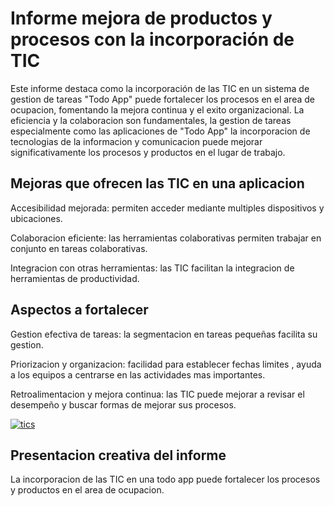 <div>
  <h1>Informe mejora de productos y procesos con la incorporación de TIC</h1>
 <p>
  Este informe destaca como la incorporación  de las TIC en un sistema de gestion de tareas "Todo App" puede fortalecer los procesos en el area de ocupacion, fomentando la mejora continua y el exito organizacional. La eficiencia y la colaboracion son fundamentales, la gestion de tareas especialmente como las aplicaciones de "Todo App" la incorporacion de tecnologias de la informacion y comunicacion puede mejorar significativamente los procesos y productos en el lugar de trabajo.
  </p>
 
  <h2>Mejoras que ofrecen las TIC en una aplicacion</h2>
   <p>
     Accesibilidad mejorada: permiten acceder mediante multiples dispositivos y ubicaciones.
  </p>
<p>
     Colaboracion eficiente: las herramientas colaborativas permiten trabajar en conjunto en tareas colaborativas.
  </p>
  <p>
     Integracion con otras herramientas: las TIC facilitan la integracion de herramientas de productividad.
  </p>

  <h2>Aspectos a fortalecer</h2>
   <p>
     Gestion efectiva de tareas: la segmentacion en tareas pequeñas facilita su gestion.
  </p>
<p>
     Priorizacion y organizacion: facilidad para establecer fechas limites , ayuda a los equipos a centrarse en las actividades mas importantes.
  </p>
  <p>
     Retroalimentacion y mejora continua: las TIC puede mejorar a revisar el desempeño y buscar formas de mejorar sus procesos.
  </p>
  <a href="https://informeincorporaciontics.netlify.app/">
   <img src="https://github.com/Ellisvelandia/Informe-mejora-de-productos-y-procesos-con-la-incorporaci-n-de-TIC/assets/100318892/03151517-aa27-4f1b-8403-940235364c52" alt="tics" />
</a>
  <h2>Presentacion creativa del informe</h2>
 <p>
   La incorporacion de las TIC en una todo app puede fortalecer los procesos y productos en el area de ocupacion.
  </p>
</div>
